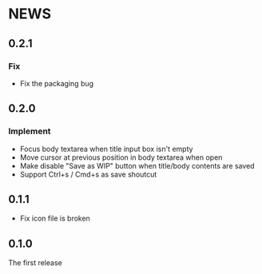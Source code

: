 # NEWS

## 0.2.1

### Fix

- Fix the packaging bug

## 0.2.0

### Implement

- Focus body textarea when title input box isn't empty
- Move cursor at previous position in body textarea when open
- Make disable "Save as WIP" button when title/body contents are saved
- Support Ctrl+s / Cmd+s as save shoutcut

## 0.1.1

- Fix icon file is broken

## 0.1.0

The first release
